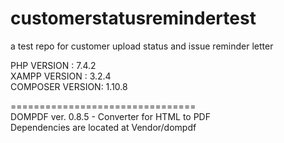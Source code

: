 # customerstatusremindertest
a test repo for customer upload status and issue reminder letter

PHP VERSION     : 7.4.2<br>
XAMPP VERSION   : 3.2.4<br>
COMPOSER VERSION: 1.10.8<br>

================================<br>
DOMPDF ver. 0.8.5 - Converter for HTML to PDF<br>
Dependencies are located at Vendor/dompdf<br>
